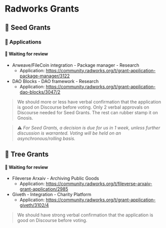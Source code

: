 # Radworks Grants

## 🌱 Seed Grants 

### 📝 Applications 

#### 🧐 Waiting for review
* Arweave/FileCoin integration - Package manager - Research
  * Application: https://community.radworks.org/t/grant-application-package-manager/3122
* DAO Blocks - DAO framework - Research
  * Application: https://community.radworks.org/t/grant-application-dao-blocks/3047/2

> We should more or less have verbal confirmation that the application is good on Discourse before voting. Only 2 verbal approvals on Discourse needed for Seed Grants. The rest can rubber stamp it on Gnosis.

> ⚠️ *For Seed Grants, a decision is due for us in 1 week, unless further discussion is warranted. Voting will be held on an asynchronous/rolling basis.*

## 🌲 Tree Grants

#### 🧐 Waiting for review
* Fileverse Arxaiv - Archiving Public Goods
  * Application: https://community.radworks.org/t/fileverse-arxaiv-grant-application/2985
* Giveth - Integration - Charity Platform
  * Application: https://community.radworks.org/t/grant-application-giveth/3102/4
  
> We should have strong verbal confirmation that the application is good on Discourse before voting. 
